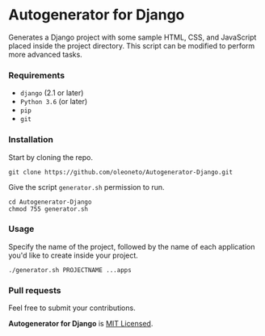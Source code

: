 # Autogenerator for Django

Generates a Django project with some sample HTML, CSS, and JavaScript placed inside the project directory.
This script can be modified to perform more advanced tasks.

### Requirements
- `django` (2.1 or later)
- `Python 3.6` (or later)
- `pip`
- `git`


### Installation
Start by cloning the repo.
```
git clone https://github.com/oleoneto/Autogenerator-Django.git
```

Give the script `generator.sh` permission to run.
```
cd Autogenerator-Django
chmod 755 generator.sh
```

### Usage

Specify the name of the project, followed by the name of each application you'd like to create inside your project.
```
./generator.sh PROJECTNAME ...apps
```

### Pull requests
Feel free to submit your contributions.

**Autogenerator for Django** is [MIT Licensed](LICENSE).
